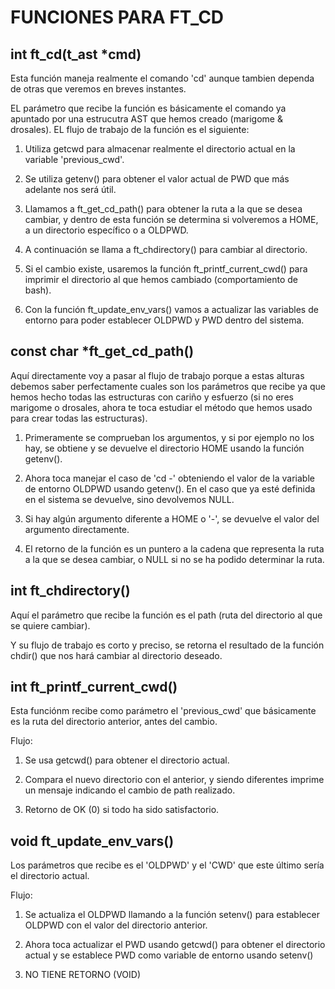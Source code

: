 # FUNCIONES PARA FT_CD 

## int ft_cd(t_ast *cmd)

Esta función maneja realmente el comando 'cd' aunque tambien dependa de otras que veremos en breves instantes.

EL parámetro que recibe la función es básicamente el comando ya apuntado por una estrucutra AST que hemos creado (marigome & drosales). EL flujo de trabajo de la función es el siguiente:

1. Utiliza getcwd para almacenar realmente el directorio actual en la variable 'previous_cwd'.

2. Se utiliza getenv() para obtener el valor actual de PWD que más adelante nos será útil.

3. Llamamos a ft_get_cd_path() para obtener la ruta a la que se desea cambiar, y dentro de esta función se determina si volveremos a HOME, a un directorio específico o a OLDPWD.

4. A continuación se llama a ft_chdirectory() para cambiar al directorio.

5. Si el cambio existe, usaremos la función ft_printf_current_cwd() para imprimir el directorio al que hemos cambiado (comportamiento de bash).

6. Con la función ft_update_env_vars() vamos a actualizar las variables de entorno para poder establecer OLDPWD y PWD dentro del sistema.

## const char   *ft_get_cd_path()

Aquí directamente voy a pasar al flujo de trabajo porque a estas alturas debemos saber perfectamente cuales son los parámetros que recibe ya que hemos hecho todas las estructuras con cariño y esfuerzo (si no eres marigome o drosales, ahora te toca estudiar el método que hemos usado para crear todas las estructuras).

1. Primeramente se comprueban los argumentos, y si por ejemplo no los hay, se obtiene y se devuelve el directorio HOME usando la función getenv().

2. Ahora toca manejar el caso de 'cd -' obteniendo el valor de la variable de entorno OLDPWD usando getenv(). En el caso que ya esté definida en el sistema se devuelve, sino devolvemos NULL.

3. Si hay algún argumento diferente a HOME o '-', se devuelve el valor del argumento directamente.

4. El retorno de la función es un puntero a la cadena que representa la ruta a la que se desea cambiar, o NULL si no se ha podido determinar la ruta.

## int  ft_chdirectory()

Aquí el parámetro que recibe la función es el path (ruta del directorio al que se quiere cambiar).

Y su flujo de trabajo es corto y preciso, se retorna el resultado de la función chdir() que nos hará cambiar al directorio deseado.

## int  ft_printf_current_cwd()

Esta funciónm recibe como parámetro el 'previous_cwd' que básicamente es la ruta del directorio anterior, antes del cambio.

Flujo:

1. Se usa getcwd() para obtener el directorio actual.

2. Compara el nuevo directorio con el anterior, y siendo diferentes imprime un mensaje indicando el cambio de path realizado.

3. Retorno de OK (0) si todo ha sido satisfactorio.

## void ft_update_env_vars()

Los parámetros que recibe es el 'OLDPWD' y el 'CWD' que este último sería el directorio actual.

Flujo:

1. Se actualiza el OLDPWD llamando a la función setenv() para establecer OLDPWD con el valor del directorio anterior.

2. Ahora toca actualizar el PWD usando getcwd() para obtener el directorio actual y se establece PWD como variable de entorno usando setenv()

3. NO TIENE RETORNO (VOID)